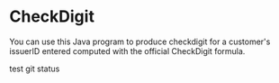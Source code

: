 # CheckDigit
You can use this Java program to produce checkdigit for a customer's issuerID entered computed with the official CheckDigit formula. 

test git status
